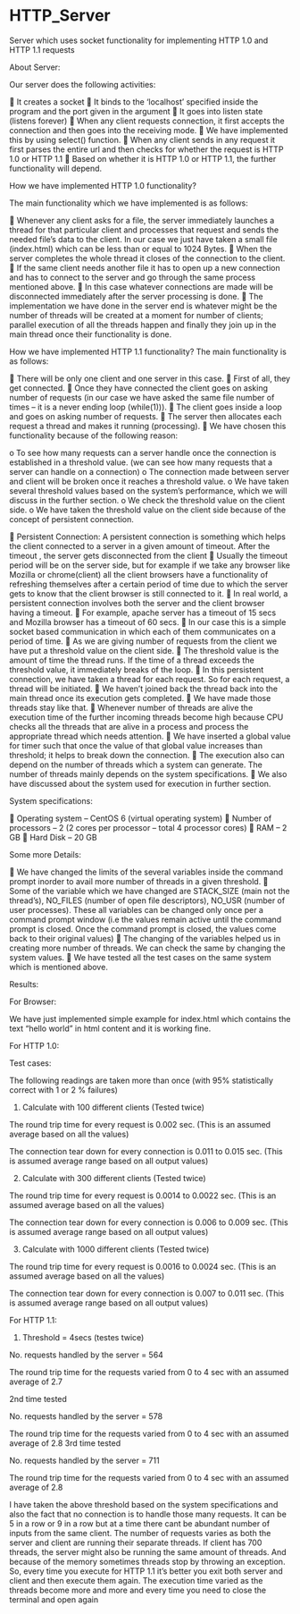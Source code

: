 HTTP_Server
===========

Server which uses socket functionality for implementing HTTP 1.0 and HTTP 1.1 requests

About Server:

Our server does the following activities:

 It creates a socket
 It binds to the ‘localhost’ specified inside the program and the port given in the argument
 It goes into listen state (listens forever)
 When any client requests connection, it first accepts the connection and then goes into the receiving mode.
 We have implemented this by using select() function.
 When any client sends in any request it first parses the entire url and then checks for whether the request is HTTP 1.0 or HTTP 1.1
 Based on whether it is HTTP 1.0 or HTTP 1.1, the further functionality will depend.


How we have implemented HTTP 1.0 functionality?

The main functionality which we have implemented is as follows:

 Whenever any client asks for a file, the server immediately launches a thread for that particular client and processes that request and sends the needed file’s data to the client. In our case we just have taken a small file (index.html) which can be less than or equal to 1024 Bytes.
 When the server completes the whole thread it closes of the connection to the client.
 If the same client needs another file it has to open up a new connection and has to connect to the server and go through the same process mentioned above.
 In this case whatever connections are made will be disconnected immediately after the server processing is done.
 The implementation we have done in the server end is whatever might be the number of threads will be created at a moment for number of clients; parallel execution of all the threads happen and finally they join up in the main thread once their functionality is done.



How we have implemented HTTP 1.1 functionality? The main functionality is as follows:

 There will be only one client and one server in this case. 
 First of all, they get connected.
 Once they have connected the client goes on asking number of requests (in our case we have asked the same file number of times – it is a never ending loop (while(1))).
 The client goes inside a loop and goes on asking number of requests.
 The server then allocates each request a thread and makes it running (processing).
 We have chosen this functionality because of the following reason:

o To see how many requests can a server handle once the connection is established in a threshold value. (we can see how many requests that a server can handle on a connection)
o The connection made between server and client will be broken once it reaches a threshold value. 
o We have taken several threshold values based on the system’s performance, which we will discuss in the further section.
o We check the threshold value on the client side. 
o We have taken the threshold value on the client side because of the concept of persistent connection.

 Persistent Connection: A persistent connection is something which helps the client connected to a server in a given amount of timeout. After the timeout , the server gets disconnected from the client
 Usually the timeout period will be on the server side, but for example if we take any browser like Mozilla or chrome(client) all the client browsers have a functionality of refreshing themselves after a certain period of time due to which the server gets to know that the client browser is still connected to it.
 In real world, a persistent connection involves both the server and the client browser having a timeout.
 For example, apache server has a timeout of 15 secs and Mozilla browser has a timeout of 60 secs.
 In our case this is a simple socket based communication in which each of them communicates on a period of time.
 As we are giving number of requests from the client we have put a threshold value on the client side.
 The threshold value is the amount of time the thread runs. If the time of a thread exceeds the threshold value, it immediately breaks of the loop.
 In this persistent connection, we have taken a thread for each request. So for each request, a thread will be initiated.
 We haven’t joined back the thread back into the main thread once its execution gets completed.
 We have made those threads stay like that.
 Whenever number of threads are alive the execution time of the further incoming threads become high because CPU checks all the threads that are alive in a process and process the appropriate thread which needs attention.
 We have inserted a global value for timer such that once the value of that global value increases than threshold; it helps to break down the connection.
 The execution also can depend on the number of threads which a system can generate. The number of threads mainly depends on the system specifications.
 We also have discussed about the system used for execution in further section.



System specifications:

 Operating system – CentOS 6 (virtual operating system)
 Number of processors – 2 (2 cores per processor – total 4 processor cores)
 RAM – 2 GB
 Hard Disk – 20 GB



Some more Details:

 We have changed the limits of the several variables inside the command prompt inorder to avail more number of threads in a given threshold.
 Some of the variable which we have changed are STACK_SIZE (main not the thread’s), NO_FILES (number of open file descriptors), NO_USR (number of user processes). These all variables can be changed only once per a command prompt window (i.e the values remain active until the command prompt is closed. Once the command prompt is closed, the values come back to their original values)
 The changing of the variables helped us in creating more number of threads. We can check the same by changing the system values.
 We have tested all the test cases on the same system which is mentioned above.



Results:

For Browser:

We have just implemented simple example for index.html which contains the text “hello world” in html content and it is working fine.

For HTTP 1.0:

Test cases:

The following readings are taken more than once (with 95% statistically correct with 1 or 2 % failures)

1) Calculate with 100 different clients (Tested twice)

The round trip time for every request is 0.002 sec. (This is an assumed average based on all the values)

The connection tear down for every connection is 0.011 to 0.015 sec. (This is assumed average range based on all output values)

2) Calculate with 300 different clients (Tested twice)

The round trip time for every request is 0.0014 to 0.0022 sec. (This is an assumed average based on all the values)

The connection tear down for every connection is 0.006 to 0.009 sec. (This is assumed average range based on all output values)

3) Calculate with 1000 different clients (Tested twice)

The round trip time for every request is 0.0016 to 0.0024 sec. (This is an assumed average based on all the values)

The connection tear down for every connection is 0.007 to 0.011 sec. (This is assumed average range based on all output values)

For HTTP 1.1:

1) Threshold = 4secs (testes twice)

No. requests handled by the server = 564

The round trip time for the requests varied from 0 to 4 sec with an assumed average of 2.7

2nd time tested

No. requests handled by the server = 578

The round trip time for the requests varied from 0 to 4 sec with an assumed average of 2.8 3rd time tested

No. requests handled by the server = 711

The round trip time for the requests varied from 0 to 4 sec with an assumed average of 2.8


I have taken the above threshold based on the system specifications and also the fact that no connection is to handle those many requests. It can be 5 in a row or 9 in a row but at a time there cant be abundant number of inputs from the same client.
The number of requests varies as both the server and client are running their separate threads. If client has 700 threads, the server might also be running the same amount of threads. And because of the memory sometimes threads stop by throwing an exception.
So, every time you execute for HTTP 1.1 it’s better you exit both server and client and then execute them again. The execution time varied as the threads become more and more and every time you need to close the terminal and open again

